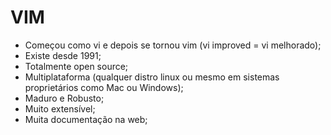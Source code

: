 # VIM

* Começou como vi e depois se tornou vim (vi improved = vi melhorado);
* Existe desde 1991;
* Totalmente open source;
* Multiplataforma (qualquer distro linux ou mesmo em sistemas proprietários como Mac ou Windows);
* Maduro e Robusto;
* Muito extensível;
* Muita documentação na web; 
